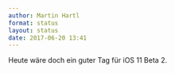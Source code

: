 ```yaml
---
author: Martin Hartl
format: status
layout: status
date: 2017-06-20 13:41
---
```

Heute wäre doch ein guter Tag für iOS 11 Beta 2.
